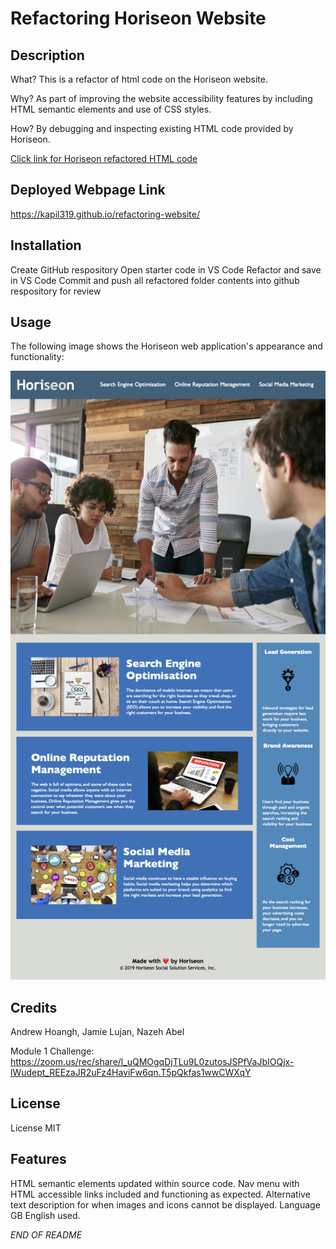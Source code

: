 # Refactoring Horiseon Website 

## Description 

What? This is a refactor of html code on the Horiseon website. 

Why? As part of improving the website accessibility features by including HTML semantic elements and use of CSS styles.

How? By debugging and inspecting existing HTML code provided by Horiseon.  

[Click link for Horiseon refactored HTML code](index.html)

## Deployed Webpage Link

https://kapil319.github.io/refactoring-website/


## Installation

Create GitHub respository 
Open starter code in VS Code
Refactor and save in VS Code 
Commit and push all refactored folder contents into github respository for review


## Usage 

The following image shows the Horiseon web application's appearance and functionality:

![The Horiseon webpage includes a navigation bar, a header image, and cards with text and images at the bottom of the page.](assets/images/horiseon-refactored.png)

## Credits

Andrew Hoangh,
Jamie Lujan,
Nazeh Abel

Module 1 Challenge:
https://zoom.us/rec/share/l_uQMOgqDjTLu9L0zutosJSPfVaJbIOQjx-lWudept_REEzaJR2uFz4HaviFw6qn.T5pQkfas1wwCWXqY 

## License

License MIT

## Features

HTML semantic elements updated within source code.
Nav menu with HTML accessible links included and functioning as expected.
Alternative text description for when images and icons cannot be displayed.
Language GB English used.

*END OF README*
